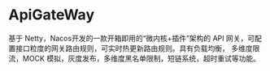 # ApiGateWay
基于 Netty，Nacos开发的一款开箱即用的“微内核+插件”架构的 API 网关，可配置接口粒度的网关路由规则，可实时热更新路由规则。具有负载均衡， 多维度限流，MOCK 模拟，灰度发布，多维度黑名单限制，短链系统，超时重试等功能。
